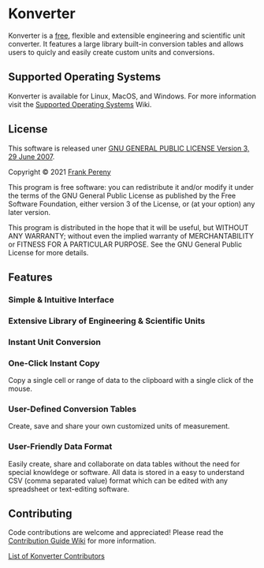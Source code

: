 # Konverter
Konverter is a [free](https://www.gnu.org/philosophy/free-sw.html), flexible and extensible engineering and scientific unit converter.  It features a large library built-in conversion tables and allows users to quicly and easily create custom units and conversions.


## Supported Operating Systems
Konverter is available for Linux, MacOS, and Windows.  For more information visit the [Supported Operating Systems](https://github.com/fjpereny/konverter/wiki/Supported-Operating-Systems) Wiki.


## License
This software is released uner [GNU GENERAL PUBLIC LICENSE Version 3, 29 June 2007](https://www.gnu.org/licenses/gpl-3.0.en.html).

Copyright © 2021 [Frank Pereny](https://github.com/fjpereny/)

This program is free software: you can redistribute it and/or modify it under the terms of the GNU General Public License as published by the Free Software Foundation, either version 3 of the License, or (at your option) any later version.

This program is distributed in the hope that it will be useful, but WITHOUT ANY WARRANTY; without even the implied warranty of MERCHANTABILITY or FITNESS FOR A PARTICULAR PURPOSE. See the GNU General Public License for more details.


## Features
### Simple & Intuitive Interface

### Extensive Library of Engineering & Scientific Units

### Instant Unit Conversion

### One-Click Instant Copy
Copy a single cell or range of data to the clipboard with a single click of the mouse.

### User-Defined Conversion Tables
Create, save and share your own customized units of measurement.

### User-Friendly Data Format
Easily create, share and collaborate on data tables without the need for special knowldege or software.  All data is stored in a easy to understand CSV (comma separated value) format which can be edited with any spreadsheet or text-editing software.


## Contributing
Code contributions are welcome and appreciated!  Please read the [Contribution Guide Wiki]() for more information.

[List of Konverter Contributors](https://github.com/fjpereny/konverter/wiki/Contribution-Guide)
